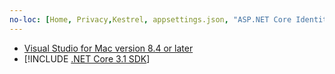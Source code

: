 ```yaml
---
no-loc: [Home, Privacy,Kestrel, appsettings.json, "ASP.NET Core Identity", cookie, Cookie, Blazor, "Blazor Server", "Blazor WebAssembly", "Identity", "Let's Encrypt", Razor, SignalR]
---
```

* [Visual Studio for Mac version 8.4 or later](https://visualstudio.microsoft.com/vs/mac/)
* [!INCLUDE [.NET Core 3.1 SDK](~/includes/3.1-SDK.md)]
